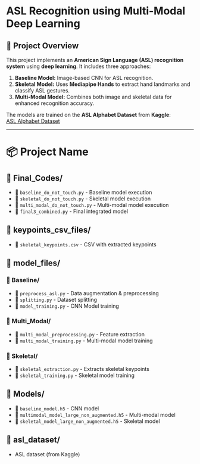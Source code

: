 # ASL Recognition using Multi-Modal Deep Learning

## 📌 Project Overview
This project implements an **American Sign Language (ASL) recognition system** using **deep learning**. It includes three approaches:

1. **Baseline Model:** Image-based CNN for ASL recognition.
2. **Skeletal Model:** Uses **Mediapipe Hands** to extract hand landmarks and classify ASL gestures.
3. **Multi-Modal Model:** Combines both image and skeletal data for enhanced recognition accuracy.

The models are trained on the **ASL Alphabet Dataset** from **Kaggle**:  
[ASL Alphabet Dataset](https://www.kaggle.com/datasets/grassknoted/asl-alphabet)  

---

# 📦 Project Name

## 📂 Final_Codes/
- 📜 `baseline_do_not_touch.py` - Baseline model execution
- 📜 `skeletal_do_not_touch.py` - Skeletal model execution
- 📜 `multi_modal_do_not_touch.py` - Multi-modal model execution
- 📜 `final3_combined.py` - Final integrated model

## 📂 keypoints_csv_files/
- 📜 `skeletal_keypoints.csv` - CSV with extracted keypoints

## 📂 model_files/
### 📁 Baseline/
- 📜 `preprocess_asl.py` - Data augmentation & preprocessing
- 📜 `splitting.py` - Dataset splitting
- 📜 `model_training.py` - CNN Model training

### 📁 Multi_Modal/
- 📜 `multi_modal_preprocessing.py` - Feature extraction
- 📜 `multi_modal_training.py` - Multi-modal model training

### 📁 Skeletal/
- 📜 `skeletal_extraction.py` - Extracts skeletal keypoints
- 📜 `skeletal_training.py` - Skeletal model training

## 📂 Models/
- 📜 `baseline_model.h5` - CNN model
- 📜 `multimodal_model_large_non_augmented.h5` - Multi-modal model
- 📜 `skeletal_model_large_non_augmented.h5` - Skeletal model

## 📂 asl_dataset/
- ASL dataset (from Kaggle)
